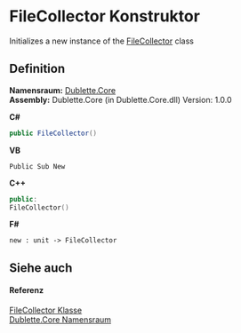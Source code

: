 # FileCollector Konstruktor


Initializes a new instance of the <a href="ae5441ea-ba4e-74f4-ce2c-9478f243e0ce">FileCollector</a> class



## Definition
**Namensraum:** <a href="dc542d58-7cb6-5365-cce9-cfa395b16559">Dublette.Core</a>  
**Assembly:** Dublette.Core (in Dublette.Core.dll) Version: 1.0.0

**C#**
``` C#
public FileCollector()
```
**VB**
``` VB
Public Sub New
```
**C++**
``` C++
public:
FileCollector()
```
**F#**
``` F#
new : unit -> FileCollector
```



## Siehe auch


#### Referenz
<a href="ae5441ea-ba4e-74f4-ce2c-9478f243e0ce">FileCollector Klasse</a>  
<a href="dc542d58-7cb6-5365-cce9-cfa395b16559">Dublette.Core Namensraum</a>  
